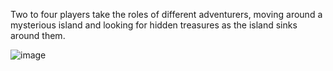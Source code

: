 Two to four players take the roles of different adventurers, moving around a mysterious island and looking for hidden treasures as the island sinks around them.

![image](https://github.com/Karlie-crypto/alx-interview/assets/110098940/d7fd1d7e-b797-4f4a-915f-53ecd0578927)
